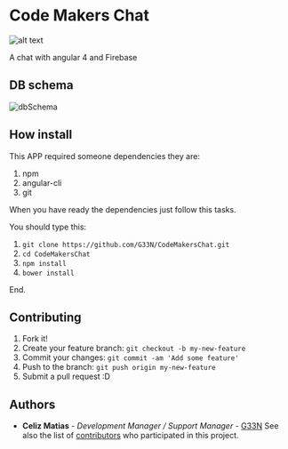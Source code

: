 # Code Makers Chat

![alt text](https://firebasestorage.googleapis.com/v0/b/quien-ba643.appspot.com/o/MAndale-04.png?alt=media&token=09b1e983-8064-49d3-8d02-2f563b899320)

A chat with angular 4 and Firebase

## DB schema

![dbSchema](https://firebasestorage.googleapis.com/v0/b/quien-ba643.appspot.com/o/git%2FScreen%20Shot%202017-10-14%20at%2000.48.34.png?alt=media&token=b0485d11-0fe6-4e08-805a-14229f85ab0d)

<!-- -|users
    -|$uid
        name: string
        followers: number
        gender: string
        birth: date
        about: string
        photoURL: string

-|conversations
    -|$uid
        -|fromID
            -|message
                name: string
                date: date
                body: string
                like: boolean -->

## How install

This APP required someone dependencies they are:

1. npm
2. angular-cli
3. git

When you have ready the dependencies just follow this tasks.

You should type this:

1. `git clone https://github.com/G33N/CodeMakersChat.git`
2. `cd CodeMakersChat`
3. `npm install`
4. `bower install`

End.

## Contributing

1. Fork it!
2. Create your feature branch: `git checkout -b my-new-feature`
3. Commit your changes: `git commit -am 'Add some feature'`
4. Push to the branch: `git push origin my-new-feature`
5. Submit a pull request :D

## Authors

- **Celiz Matias** - _Development Manager / Support Manager_ - [G33N](https://github.com/G33N) See also the list of [contributors](https://github.com/G33N/CodeMakers/contributors) who participated in this project.
